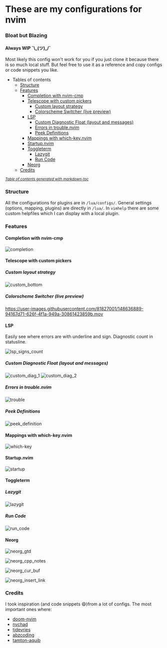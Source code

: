 # These are my configurations for nvim
### Bloat but Blazing
#### Always WIP ¯\\\_(ツ)_/¯

Most likely this config won't work for you if you just clone it because there is so much local stuff.
But feel free to use it as a reference and copy configs or code snippets you like.

- Tables of contents
    + [Structure](#structure)
    + [Features](#features)
      - [Completion with nvim-cmp](#completion-with-nvim-cmp)
      - [Telescope with custom pickers](#telescope-with-custom-pickers)
        * [Custom layout strategy](#custom-layout-strategy)
        * [Colorscheme Switcher (live preview)](#colorscheme-switcher--live-preview-)
      - [LSP](#lsp)
        * [Custom Diagnostic Float (layout and messages)](#custom-diagnostic-float--layout-and-messages-)
        * [Errors in trouble.nvim](#errors-in-troublenvim)
        * [Peek Definitions](#peek-definitions)
      - [Mappings with which-key.nvim](#mappings-with-which-keynvim)
      - [Startup.nvim](#startupnvim)
      - [Toggleterm](#toggleterm)
        * [Lazygit](#lazygit)
        * [Run Code](#run-code)
      - [Neorg](#neorg)
    + [Credits](#credits)

<small><i><a href='http://ecotrust-canada.github.io/markdown-toc/'>Table of contents generated with markdown-toc</a></i></small>

### Structure
All the configurations for plugins are in `/lua/configs/`.
General settings (options, mapping, plugins) are directly in `/lua/`.
In `vimhelp` there are some custom helpfiles which I can display with a local plugin.

### Features

#### Completion with nvim-cmp
![completion](https://user-images.githubusercontent.com/81827001/148636648-0ca0c870-f038-460c-8447-d6e9c1f1e381.png)

#### Telescope with custom pickers

##### Custom layout strategy
![custom_bottom](https://user-images.githubusercontent.com/81827001/148636875-ea155bd1-3deb-4f76-842f-4ff3fa034c64.png)

##### Colorscheme Switcher (live preview)

https://user-images.githubusercontent.com/81827001/148636889-94167d71-626f-4f1a-949a-30861423859b.mov

#### LSP

Easily see where errors are with underline and sign.
Diagnostic count in statusline.

![lsp_signs_count](https://user-images.githubusercontent.com/81827001/148636951-9d1603f6-90c6-4ac8-9d4e-e4e80e9de787.png)

##### Custom Diagnostic Float (layout and messages)

![custom_diag_1](https://user-images.githubusercontent.com/81827001/148636927-d7d81ad8-b193-45bb-aa63-169c5b6c80f1.png)
![custom_diag_2](https://user-images.githubusercontent.com/81827001/148636932-96ffe083-27aa-4cd9-a095-15dd077be5e0.png)

##### Errors in trouble.nvim

![trouble](https://user-images.githubusercontent.com/81827001/148636965-78e8130e-0d88-4fc5-8f3f-cab6967e7f86.png)

##### Peek Definitions
![peek_definition](https://user-images.githubusercontent.com/81827001/148637041-87214f3c-4c7c-4653-a06c-dc89dc9687f3.png)

#### Mappings with which-key.nvim
![which-key](https://user-images.githubusercontent.com/81827001/148637523-fcb4540f-9b60-4570-ae26-b157a934f610.png)

#### Startup.nvim

![startup](https://user-images.githubusercontent.com/81827001/148637556-658c7282-bd03-4a9d-a083-6bcae28157e1.png)

#### Toggleterm

##### Lazygit

![lazygit](https://user-images.githubusercontent.com/81827001/148637630-292d5a33-c764-40fd-b467-2a422b9c5bb6.png)

##### Run Code

![run_code](https://user-images.githubusercontent.com/81827001/148637617-76dba56c-7ea5-439d-85d6-cffa047986ba.png)

#### Neorg

![neorg_gtd](https://user-images.githubusercontent.com/81827001/148637690-43d802f2-dace-40cf-a622-7ea2f2fc296c.png)

![neorg_cpp_notes](https://user-images.githubusercontent.com/81827001/148637720-4678b437-e7d5-42eb-901a-8f2411db0715.png)

![neorg_cur_buf](https://user-images.githubusercontent.com/81827001/148637762-477a1936-3988-4c50-8f96-ad9002cf7e0a.png)

![neorg_insert_link](https://user-images.githubusercontent.com/81827001/148637782-5824b524-fe22-44e2-9a78-67e71ebe37c5.png)

### Credits
I took inspiration (and code snippets 😄)from a lot of configs.
The most important ones where:
- [doom-nvim](https://github.com/ntbbloodbath/doom-nvim)
- [nvchad](https://github.com/nvchad/nvchad)
- [tjdevries](https://github.com/tjdevries/config_manager/tree/master/xdg_config/nvim)
- [abzcoding](https://github.com/abzcoding/nvim)
- [tamton-aquib](https://github.com/tamton-aquib/nvim)
